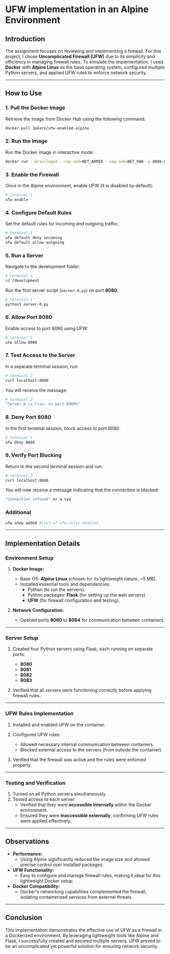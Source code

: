 # UFW implementation in an Alpine Environment

## Introduction  
The assignment focuses on reviewing and implementing a firewall. For this project, I chose **Uncomplicated Firewall (UFW)** due to its simplicity and efficiency in managing firewall rules. To simulate the implementation, I used **Docker** with **Alpine Linux** as the base operating system, configured multiple Python servers, and applied UFW rules to enforce network security.

---
## How to Use  

### 1. Pull the Docker Image  
Retrieve the image from Docker Hub using the following command:  
```bash  
docker pull 3akare/ufw-enabled-alpine
```  

### 2. Run the Image  
Run the Docker image in interactive mode:  
```bash  
docker run --privileged --cap-add=NET_ADMIN --cap-add=NET_RAW -p 8080-8083:8080-8083 -it ufw-enabled-alpine:v1
```  

### 3. Enable the Firewall  
Once in the Alpine environment, enable UFW (it is disabled by default):  
```bash  
# terminal 1
ufw enable  
```  

### 4. Configure Default Rules  
Set the default rules for incoming and outgoing traffic:  
```bash  
# terminal 1
ufw default deny incoming  
ufw default allow outgoing  
```  

### 5. Run a Server  
Navigate to the development folder:  
```bash  
# terminal 1
cd /development 
```  
Run the first server script (`server-0.py`) on port **8080**:  
```bash  
# terminal 1
python3 server-0.py  
```  

### 6. Allow Port 8080  
Enable access to port 8080 using UFW:  
```bash  
# terminal 1
ufw allow 8080  
```  

### 7. Test Access to the Server  
In a separate terminal session, run:  
```bash  
# terminal 2
curl localhost:8080  
```  
You will receive the message:  
```bash
# terminal 2
"Server 0 is live, on port 8080%"
```  

### 8. Deny Port 8080  
In the first terminal session, block access to port 8080:  
```bash  
# terminal 1
ufw deny 8080  
```  

### 9. Verify Port Blocking  
Return to the second terminal session and run:  
```bash  
# terminal 2
curl localhost:8080  
```  
You will now receive a message indicating that the connection is blocked:  
```bash
"Connection refused" or a sye
```
### Additional
```bash
ufw show added #list of ufw rules enabled
```
---
 ## Implementation Details

### Environment Setup  
1. **Docker Image:**  
   - Base OS: **Alpine Linux** (chosen for its lightweight nature, ~5 MB).  
   - Installed essential tools and dependencies:  
     - Python (to run the servers).  
     - Python packages: **Flask** (for setting up the web servers).  
     - **UFW** (for firewall configuration and testing).  

2. **Network Configuration:**  
   - Opened ports **8080** to **8084** for communication between containers.

---

### Server Setup  
1. Created four Python servers using Flask, each running on separate ports:  
   - **8080**  
   - **8081**  
   - **8082**  
   - **8083**  

2. Verified that all servers were functioning correctly before applying firewall rules.

---

### UFW Rules Implementation  
1. Installed and enabled UFW on the container.  
2. Configured UFW rules:  
   - Allowed necessary internal communication between containers.  
   - Blocked external access to the servers (from outside the container).  

3. Verified that the firewall was active and the rules were enforced properly.

---

### Testing and Verification  
1. Turned on all Python servers simultaneously.  
2. Tested access to each server:  
   - Verified that they were **accessible internally** within the Docker environment.  
   - Ensured they were **inaccessible externally**, confirming UFW rules were applied effectively.

---

## Observations  
- **Performance:**  
  - Using Alpine significantly reduced the image size and allowed precise control over installed packages.  
- **UFW Functionality:**  
  - Easy to configure and manage firewall rules, making it ideal for this lightweight Docker setup.  
- **Docker Compatibility:**  
  - Docker's networking capabilities complemented the firewall, isolating containerized services from external threats.  

---

## Conclusion  
This implementation demonstrates the effective use of UFW as a firewall in a Dockerized environment. By leveraging lightweight tools like Alpine and Flask, I successfully created and secured multiple servers. UFW proved to be an uncomplicated yet powerful solution for ensuring network security.